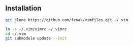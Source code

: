 ## Installation

```bash
git clone https://github.com/fenak/vimfiles.git ~/.vim

ln -s ~/.vim/vimrc ~/.vimrc
cd ~/.vim
git submodule update --init
```
